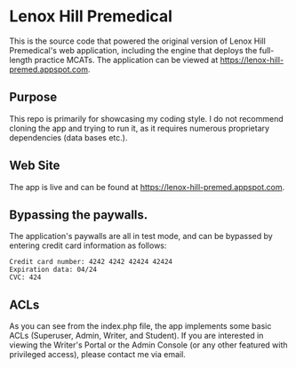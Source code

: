# Lenox Hill Premedical
This is the source code that powered the original version of Lenox Hill Premedical's web application, including the engine that deploys the full-length practice MCATs. The application can be viewed at https://lenox-hill-premed.appspot.com.

## Purpose
This repo is primarily for showcasing my coding style. I do not recommend cloning the app and trying to run it, as it requires numerous proprietary dependencies (data bases etc.).

## Web Site
The app is live and can be found at https://lenox-hill-premed.appspot.com.

## Bypassing the paywalls.
The application's paywalls are all in test mode, and can be bypassed by entering credit card information as follows:
```
Credit card number: 4242 4242 42424 42424
Expiration data: 04/24
CVC: 424
```
## ACLs
As you can see from the index.php file, the app implements some basic ACLs (Superuser, Admin, Writer, and Student). If you are interested in viewing the Writer's Portal or the Admin Console (or any other featured with privileged access), please contact me via email.
